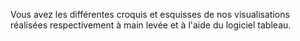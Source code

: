 Vous avez les différentes croquis et esquisses de nos visualisations réalisées respectivement à main levée et à l'aide du logiciel tableau.
